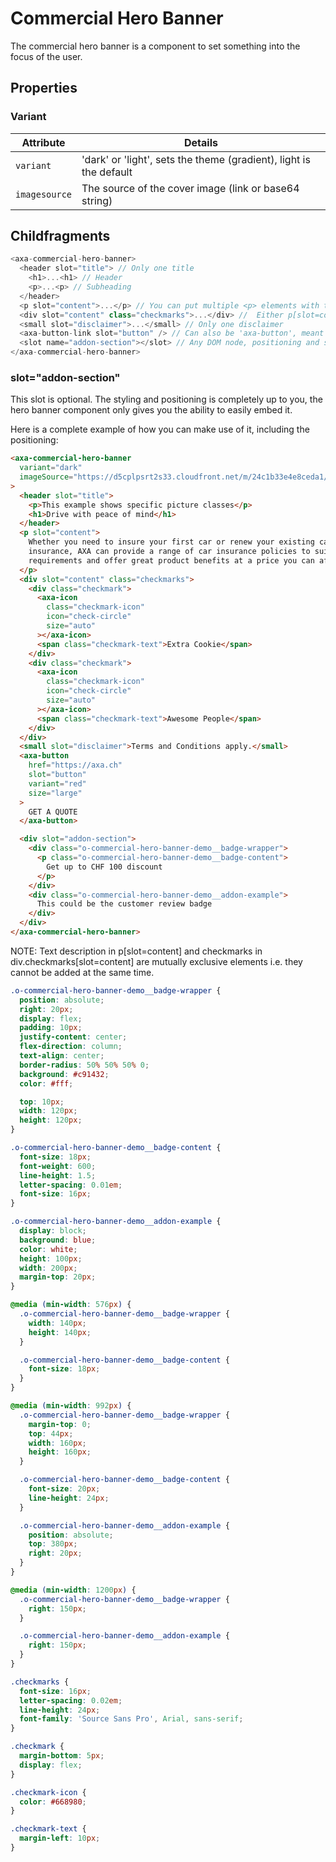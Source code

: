 # Commercial Hero Banner

The commercial hero banner is a component to set something into the focus of the user.

## Properties

### Variant

| Attribute     | Details                                                            |
| ------------- | ------------------------------------------------------------------ |
| `variant`     | 'dark' or 'light', sets the theme (gradient), light is the default |
| `imagesource` | The source of the cover image (link or base64 string)              |

## Childfragments

```js
<axa-commercial-hero-banner>
  <header slot="title"> // Only one title
    <h1>...<h1> // Header
    <p>...<p> // Subheading
  </header>
  <p slot="content">...</p> // You can put multiple <p> elements with the 'content' slot
  <div slot="content" class="checkmarks">...</div> //  Either p[slot=content] or div[slot=content] can be added, not both
  <small slot="disclaimer">...</small> // Only one disclaimer
  <axa-button-link slot="button" /> // Can also be 'axa-button', meant as CTA (Call to Action)
  <slot name="addon-section"></slot> // Any DOM node, positioning and styling is the responsibility of the user
</axa-commercial-hero-banner>
```

### slot="addon-section"

This slot is optional. The styling and positioning is completely up to you, the hero banner component only gives you the ability to easily embed it.

Here is a complete example of how you can make use of it, including the positioning:

```html
<axa-commercial-hero-banner
  variant="dark"
  imageSource="https://d5cplpsrt2s33.cloudfront.net/m/24c1b33e4e8ceda1/WIDE_1440_560_X2-hero_kv_neu_kv_breit_web.jpg"
>
  <header slot="title">
    <p>This example shows specific picture classes</p>
    <h1>Drive with peace of mind</h1>
  </header>
  <p slot="content">
    Whether you need to insure your first car or renew your existing car
    insurance, AXA can provide a range of car insurance policies to suit your
    requirements and offer great product benefits at a price you can afford
  </p>
  <div slot="content" class="checkmarks">
    <div class="checkmark">
      <axa-icon
        class="checkmark-icon"
        icon="check-circle"
        size="auto"
      ></axa-icon>
      <span class="checkmark-text">Extra Cookie</span>
    </div>
    <div class="checkmark">
      <axa-icon
        class="checkmark-icon"
        icon="check-circle"
        size="auto"
      ></axa-icon>
      <span class="checkmark-text">Awesome People</span>
    </div>
  </div>
  <small slot="disclaimer">Terms and Conditions apply.</small>
  <axa-button
    href="https://axa.ch"
    slot="button"
    variant="red"
    size="large"
  >
    GET A QUOTE
  </axa-button>

  <div slot="addon-section">
    <div class="o-commercial-hero-banner-demo__badge-wrapper">
      <p class="o-commercial-hero-banner-demo__badge-content">
        Get up to CHF 100 discount
      </p>
    </div>
    <div class="o-commercial-hero-banner-demo__addon-example">
      This could be the customer review badge
    </div>
  </div>
</axa-commercial-hero-banner>
```

NOTE: Text description in p[slot=content] and checkmarks in div.checkmarks[slot=content] are mutually exclusive elements i.e. they cannot be added at the same time.

```css
.o-commercial-hero-banner-demo__badge-wrapper {
  position: absolute;
  right: 20px;
  display: flex;
  padding: 10px;
  justify-content: center;
  flex-direction: column;
  text-align: center;
  border-radius: 50% 50% 50% 0;
  background: #c91432;
  color: #fff;

  top: 10px;
  width: 120px;
  height: 120px;
}

.o-commercial-hero-banner-demo__badge-content {
  font-size: 18px;
  font-weight: 600;
  line-height: 1.5;
  letter-spacing: 0.01em;
  font-size: 16px;
}

.o-commercial-hero-banner-demo__addon-example {
  display: block;
  background: blue;
  color: white;
  height: 100px;
  width: 200px;
  margin-top: 20px;
}

@media (min-width: 576px) {
  .o-commercial-hero-banner-demo__badge-wrapper {
    width: 140px;
    height: 140px;
  }

  .o-commercial-hero-banner-demo__badge-content {
    font-size: 18px;
  }
}

@media (min-width: 992px) {
  .o-commercial-hero-banner-demo__badge-wrapper {
    margin-top: 0;
    top: 44px;
    width: 160px;
    height: 160px;
  }

  .o-commercial-hero-banner-demo__badge-content {
    font-size: 20px;
    line-height: 24px;
  }

  .o-commercial-hero-banner-demo__addon-example {
    position: absolute;
    top: 380px;
    right: 20px;
  }
}

@media (min-width: 1200px) {
  .o-commercial-hero-banner-demo__badge-wrapper {
    right: 150px;
  }

  .o-commercial-hero-banner-demo__addon-example {
    right: 150px;
  }
}

.checkmarks {
  font-size: 16px;
  letter-spacing: 0.02em;
  line-height: 24px;
  font-family: 'Source Sans Pro', Arial, sans-serif;
}

.checkmark {
  margin-bottom: 5px;
  display: flex;
}

.checkmark-icon {
  color: #668980;
}

.checkmark-text {
  margin-left: 10px;
}
```
